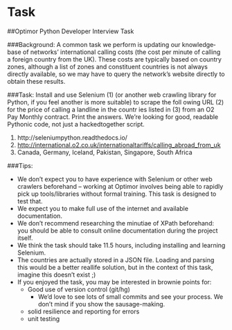 # Task

##Optimor Python Developer Interview Task

###Background:
A common task we perform is updating our knowledge­base of networks’ international calling costs (the cost per minute of calling a foreign country from the UK). These costs are typically based on country zones, although a list of zones and constituent countries is not always directly available, so we may have to query the network’s website directly to obtain these results.

###Task:
Install and use  Selenium (1) (or another web crawling library for Python, if you feel another is more suitable) to scrape the foll owing URL (2) for the price of calling a landline in the countr ies listed in (3) from an O2 Pay Monthly contract. Print the answers. We’re looking for good, readable Pythonic code, not just a hacked­together script.
1. http://selenium­python.readthedocs.io/
2. http://international.o2.co.uk/internationaltariffs/calling_abroad_from_uk
3. Canada, Germany, Iceland, Pakistan, Singapore, South Africa

###Tips:
 - We don’t expect you to have experience with Selenium or other web crawlers beforehand – working at Optimor involves being able to rapidly pick up tools/libraries without formal training. This task is designed to test that.
 - We expect you to make full use of the internet and available documentation.
 - We don’t recommend researching the minutiae of XPath beforehand: you should be able to consult
online documentation  during the project itself.
 - We think the task should take 1­1.5 hours, including installing and learning Selenium.
 - The countries are actually stored in a JSON file. Loading and parsing this would be a better real­life
solution, but in the context of this task, imagine this doesn’t exist ;)
 - If you enjoyed the task, you may be interested in brownie points for:
   - Good use of version control (git/hg)
      - We’d love to see lots of small commits and see your process. We don’t mind if you show the sausage-­making.
   - solid resilience and reporting for errors
   - unit testing
